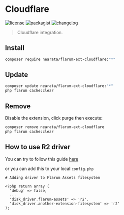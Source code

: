 # Cloudflare

[![license](https://img.shields.io/github/license/Nearata/flarum-ext-cloudflare?style=flat)](https://github.com/Nearata/flarum-ext-cloudflare/blob/main/UNLICENSE)
[![packagist](https://img.shields.io/packagist/v/nearata/flarum-ext-cloudflare?style=flat)](https://packagist.org/packages/nearata/flarum-ext-cloudflare)
[![changelog](https://img.shields.io/github/release-date/nearata/flarum-ext-cloudflare?label=last%20release%20date)](https://github.com/Nearata/flarum-ext-cloudflare/blob/main/CHANGELOG.md)

> Cloudflare integration.

## Install

```sh
composer require nearata/flarum-ext-cloudflare:"*"
```

## Update

```sh
composer update nearata/flarum-ext-cloudflare:"*"
php flarum cache:clear
```

## Remove

Disable the extension, click purge then execute:

```sh
composer remove nearata/flarum-ext-cloudflare
php flarum cache:clear
```

## How to use R2 driver

You can try to follow this guide [here](https://docs.flarum.org/extend/filesystem/#gui-and-admin-configuration)

or you can add this to your local `config.php`


```config
# Adding driver to Flarum Assets filesystem

<?php return array (
  'debug' => false,
  ...
  'disk_driver.flarum-assets' => 'r2',
  'disk_driver.another-extension-filesystem' => 'r2'
);
```
